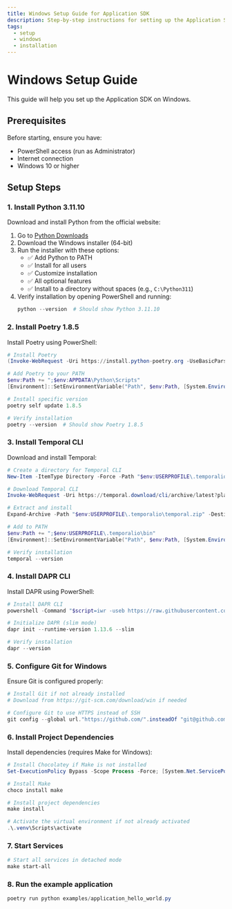 ```yaml
---
title: Windows Setup Guide for Application SDK
description: Step-by-step instructions for setting up the Application SDK on Windows
tags:
  - setup
  - windows
  - installation
---
```


# Windows Setup Guide

This guide will help you set up the Application SDK on Windows.

## Prerequisites

Before starting, ensure you have:
- PowerShell access (run as Administrator)
- Internet connection
- Windows 10 or higher

## Setup Steps

### 1. Install Python 3.11.10

Download and install Python from the official website:

1. Go to [Python Downloads](https://www.python.org/downloads/release/python-31110/)
2. Download the Windows installer (64-bit)
3. Run the installer with these options:
   - ✅ Add Python to PATH
   - ✅ Install for all users
   - ✅ Customize installation
   - ✅ All optional features
   - ✅ Install to a directory without spaces (e.g., `C:\Python311`)
4. Verify installation by opening PowerShell and running:
   ```powershell
   python --version  # Should show Python 3.11.10
   ```

### 2. Install Poetry 1.8.5

Install Poetry using PowerShell:

```powershell
# Install Poetry
(Invoke-WebRequest -Uri https://install.python-poetry.org -UseBasicParsing).Content | python -

# Add Poetry to your PATH
$env:Path += ";$env:APPDATA\Python\Scripts"
[Environment]::SetEnvironmentVariable("Path", $env:Path, [System.EnvironmentVariableTarget]::User)

# Install specific version
poetry self update 1.8.5

# Verify installation
poetry --version  # Should show Poetry 1.8.5
```

### 3. Install Temporal CLI

Download and install Temporal:

```powershell
# Create a directory for Temporal CLI
New-Item -ItemType Directory -Force -Path "$env:USERPROFILE\.temporalio\bin"

# Download Temporal CLI
Invoke-WebRequest -Uri https://temporal.download/cli/archive/latest?platform=windows&arch=amd64 -OutFile "$env:USERPROFILE\.temporalio\temporal.zip"

# Extract and install
Expand-Archive -Path "$env:USERPROFILE\.temporalio\temporal.zip" -DestinationPath "$env:USERPROFILE\.temporalio\bin" -Force

# Add to PATH
$env:Path += ";$env:USERPROFILE\.temporalio\bin"
[Environment]::SetEnvironmentVariable("Path", $env:Path, [System.EnvironmentVariableTarget]::User)

# Verify installation
temporal --version
```

### 4. Install DAPR CLI

Install DAPR using PowerShell:

```powershell
# Install DAPR CLI
powershell -Command "$script=iwr -useb https://raw.githubusercontent.com/dapr/cli/master/install/install.ps1; $block=[ScriptBlock]::Create($script); invoke-command -ScriptBlock $block -ArgumentList 1.14.1"

# Initialize DAPR (slim mode)
dapr init --runtime-version 1.13.6 --slim

# Verify installation
dapr --version
```

### 5. Configure Git for Windows

Ensure Git is configured properly:

```powershell
# Install Git if not already installed
# Download from https://git-scm.com/download/win if needed

# Configure Git to use HTTPS instead of SSH
git config --global url."https://github.com/".insteadOf "git@github.com:"
```

### 6. Install Project Dependencies

Install dependencies (requires Make for Windows):

```powershell
# Install Chocolatey if Make is not installed
Set-ExecutionPolicy Bypass -Scope Process -Force; [System.Net.ServicePointManager]::SecurityProtocol = [System.Net.ServicePointManager]::SecurityProtocol -bor 3072; iex ((New-Object System.Net.WebClient).DownloadString('https://community.chocolatey.org/install.ps1'))

# Install Make
choco install make

# Install project dependencies
make install

# Activate the virtual environment if not already activated
.\.venv\Scripts\activate
```

### 7. Start Services

```powershell
# Start all services in detached mode
make start-all
```

### 8. Run the example application

```powershell
poetry run python examples/application_hello_world.py
```
